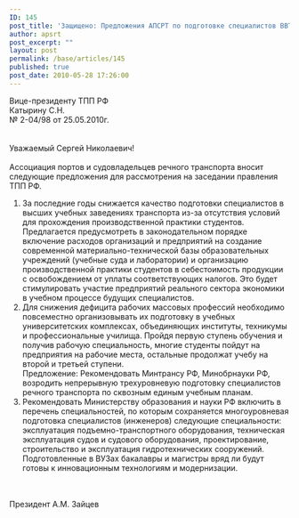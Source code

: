 ```yaml
---
ID: 145
post_title: 'Защищено: Предложения АПСРТ по подготовке специалистов ВВТ'
author: apsrt
post_excerpt: ""
layout: post
permalink: /base/articles/145
published: true
post_date: 2010-05-28 17:26:00
---
```

Вице-президенту ТПП РФ<br />
Катырину С.Н.<br />
№ 2-04/98 от 25.05.2010г.<br />
<br />
<br />
Уважаемый Сергей Николаевич!<br />
<br />
Ассоциация портов и судовладельцев речного транспорта вносит следующие  предложения для рассмотрения на заседании правления ТПП РФ.<br />
1.	 За последние годы снижается качество подготовки специалистов в высших учебных заведениях  транспорта из-за  отсутствия условий для прохождения  производственной практики студентов.<br />
Предлагается предусмотреть  в законодательном порядке  включение расходов организаций и предприятий на создание современной материально-технической базы  образовательных учреждений (учебные суда и лаборатории) и организацию производственной практики студентов в себестоимость продукции с освобождением  от уплаты соответствующих налогов. Это будет стимулировать участие предприятий  реального сектора экономики в учебном процессе будущих  специалистов.<br />
2.	 Для снижения дефицита рабочих  массовых профессий необходимо повсеместно организовывать их подготовку в учебных   университетских комплексах, объединяющих институты, техникумы и профессиональные училища. Пройдя первую ступень обучения и получив рабочую специальность, многие студенты пойдут на предприятия на  рабочие места, остальные продолжат учебу на  второй и третьей ступени.<br />
Предложение: Рекомендовать Минтрансу РФ, Минобрнауки РФ, возродить  непрерывную  трехуровневую подготовку специалистов речного  транспорта по сквозным единым учебным планам.<br />
3.	 Рекомендовать Министерству образования и науки РФ включить в перечень специальностей, по которым  сохраняется многоуровневая подготовка специалистов (инженеров)  следующие специальности: эксплуатация подъемно-транспортного оборудования, техническая эксплуатация судов  и судового оборудования, проектирование, строительство и эксплуатация гидротехнических сооружений.<br />
Подготовленные в ВУЗах бакалавры и магистры вряд ли будут готовы к инновационным  технологиям и модернизации.<br />
<br />
<br />
Президент                                                                                                                                             А.М. Зайцев